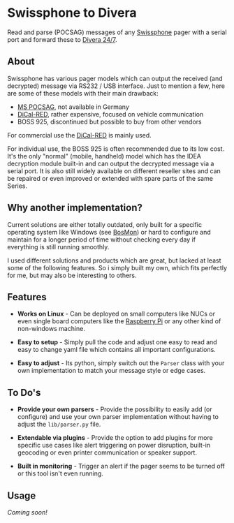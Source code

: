 # Swissphone to Divera

Read and parse (POCSAG) messages of any [Swissphone] pager with a serial port and forward these to [Divera 24/7].


## About

Swissphone has various pager models which can output the received (and decrypted) message via RS232 / USB interface.
Just to mention a few, here are some of these models with their main drawback:

- [MS POCSAG], not available in Germany
- [DiCal-RED], rather expensive, focused on vehicle communication
- BOSS 925, discontinued but possible to buy from other vendors

For commercial use the [DiCal-RED] is mainly used.

For individual use, the BOSS 925 is often recommended due to its low cost. It's the only "normal" (mobile, handheld)
model which has the IDEA decryption module built-in and can output the decrypted message via a serial port. It is also
still widely available on different reseller sites and can be repaired or even improved or extended with spare parts of
the same Series.


## Why another implementation?

Current solutions are either totally outdated, only built for a specific  operating system like Windows (see [BosMon])
or hard to configure and maintain for a longer period of time without checking every day if everything is still running
smoothly.

I used different solutions and products which are great, but lacked at least some of the following features. So i simply
built my own, which fits perfectly for me, but may also be interesting to others.


## Features

- **Works on Linux** - Can be deployed on small computers like NUCs or even single board computers like the
  [Raspberry Pi] or any other kind of non-windows machine.

- **Easy to setup** - Simply pull the code and adjust one easy to read and easy to change yaml file which contains all
  important configurations.

- **Easy to adjust** - Its python, simply switch out the `Parser` class with your own implementation to match your
  message style or edge cases.


## To Do's

- **Provide your own parsers** - Provide the possibility to easily add (or configure) and use your own parser implementation without having to adjust the `lib/parser.py` file.

- **Extendable via plugins** - Provide the option to add plugins for more specific use cases
  like alert triggering on power disruption, built-in geocoding or even printer communication or speaker support.

- **Built in monitoring** - Trigger an alert if the pager seems to be turned off or this tool isn't even running.


## Usage

_Coming soon!_


[Swissphone]: https://www.swissphone.com/
[Divera 24/7]: https://www.divera247.com
[MS POCSAG]: https://www.swissphone.com/product/ms-pocsag/
[DiCal-RED]: https://www.swissphone.com/product/dical-red/
[BosMon]: https://www.bosmon.de/
[Raspberry Pi]: https://www.raspberrypi.org/products/
